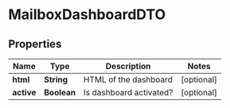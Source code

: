 

# MailboxDashboardDTO


## Properties

| Name | Type | Description | Notes |
|------------ | ------------- | ------------- | -------------|
|**html** | **String** | HTML of the dashboard |  [optional] |
|**active** | **Boolean** | Is dashboard activated? |  [optional] |



